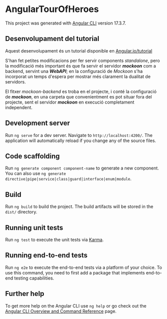 # AngularTourOfHeroes

This project was generated with [Angular CLI](https://github.com/angular/angular-cli) version 17.3.7.


## Desenvolupament del tutorial

Aquest desenvolupament és un tutorial disponible en [Angular.io/tutorial](https://angular.io/tutorial/tour-of-heroes)

S'han fet petites modificacions per fer servir components _standalone_, pero la modificació més important és que fa servir el servidor **_mockoon_** com a backend, servint una **_WebAPI_**; en la configuració de _Mockoon_ s'ha incorporat un temps d'espera per mostrar més clarament la dualitat de servidors.

El fitxer _mockoon-backend_ es troba en el projecte, i conté la configuració de **_mockoon_**, en una carpeta que convenientment es pot situar fora del projecte, sent el servidor **_mockoon_** en execució completament independent.



## Development server

Run `ng serve` for a dev server. Navigate to `http://localhost:4200/`. The application will automatically reload if you change any of the source files.

## Code scaffolding

Run `ng generate component component-name` to generate a new component. You can also use `ng generate directive|pipe|service|class|guard|interface|enum|module`.

## Build

Run `ng build` to build the project. The build artifacts will be stored in the `dist/` directory.

## Running unit tests

Run `ng test` to execute the unit tests via [Karma](https://karma-runner.github.io).

## Running end-to-end tests

Run `ng e2e` to execute the end-to-end tests via a platform of your choice. To use this command, you need to first add a package that implements end-to-end testing capabilities.

## Further help

To get more help on the Angular CLI use `ng help` or go check out the [Angular CLI Overview and Command Reference](https://angular.io/cli) page.
